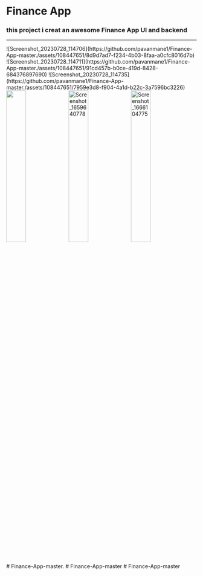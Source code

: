 <h1>Finance App</h1>

<h3>
this project i creat an awesome  Finance App UI and backend
</h3>
<p>

</p>
<hr>
<div style = "">![Screenshot_20230728_114706](https://github.com/pavanmane1/Finance-App-master./assets/108447651/8d9d7ad7-f234-4b03-8faa-a0cfc8016d7b)
![Screenshot_20230728_114711](https://github.com/pavanmane1/Finance-App-master./assets/108447651/91cd457b-b0ce-419d-8428-684376897690)
![Screenshot_20230728_114735](https://github.com/pavanmane1/Finance-App-master./assets/108447651/7959e3d8-f904-4a1d-b22c-3a7596bc3226)

<img src="https://github.com/pavanmane1/Finance-App-master./assets/108447651/8d9d7ad7-f234-4b03-8faa-a0cfc8016d7b" alt="" width="32%"/>
<img src="https://github.com/pavanmane1/Finance-App-master./assets/108447651/91cd457b-b0ce-419d-8428-684376897690" alt="Screenshot_1659640778" width="32%"/>
<img src="https://github.com/pavanmane1/Finance-App-master./assets/108447651/7959e3d8-f904-4a1d-b22c-3a7596bc3226" alt="Screenshot_1666104775" width="32%"/> 
</div>
# Finance-App-master.
# Finance-App-master
# Finance-App-master
